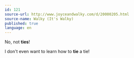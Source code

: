 ```yaml
---
id: 121
source-url: http://www.joyceandwalky.com/d/20000205.html
source-name: Walky (It's Walky)
published: true
language: en
---
```

No, not **ties**!

I don't even want to learn how to **tie** a tie!
